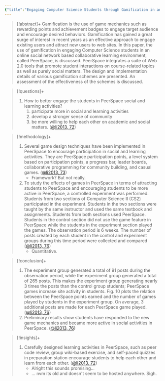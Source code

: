 ```yaml
---
{"title":"Engaging Computer Science Students through Gamification in an Online Social Network Based Collaborative Learning Environment","authors":["[[Cen Li]]","[[Zhijiang Dong]]","[[Roland H. Untch]]","[[Michael Chasteen]]"],"date":"2013-01-01","processed":true,"tags":["gamification","computer-science","collaboration"],"dg-publish":true,"created":"2024-08-30","modified":"2024-09-13","permalink":"/20-literature-notes/li2013/","dgPassFrontmatter":true,"updated":"2024-09-13"}
---
```



> [!abstract]+
> Gamification is the use of game mechanics such as rewarding points and achievement badges to engage target audience and encourage desired behaviors. Gamification has gained a great surge of interest in recent years as an effective approach to engage existing users and attract new users to web sites. In this paper, the use of gamification in engaging Computer Science students in an online social network based collaborative learning environment, called PeerSpace, is discussed. PeerSpace integrates a suite of Web 2.0 tools that promote student interactions on course-related topics as well as purely social matters. The design and implementation details of various gamification schemes are presented. An assessment of the effectiveness of the schemes is discussed.

> [!questions]+
>
> 1. How to better engage the students in PeerSpace social and learning activities?
>     1. participate more in social and learning activities
>     2. develop a stronger sense of community
>     3. be more willing to help each other on academic and social matters. ([@li2013, 72](zotero://open-pdf/library/items/AYQFSLTN?page=1&annotation=QY8DFR9T))

> [!methodology]+
>
> 1. Several game design techniques have been implemented in PeerSpace to encourage participation in social and learning activities. They are PeerSpace participation points, a level system based on participation points, a progress bar, leader boards, collaborative programming for community building, and casual games. ([@li2013, 73](zotero://open-pdf/library/items/AYQFSLTN?page=2&annotation=T6KWACQR))
>     - Framework? But not really.
> 2. To study the effects of games in PeerSpace in terms of attracting students to PeerSpace and encouraging students to be more active in PeerSpace, a controlled experiment was performed. Students from two sections of Computer Science II (CS2) participated in the experiment. Students in the two sections were taught by the same instructor and used the same textbook and assignments. Students from both sections used PeerSpace. Students in the control section did not use the game feature in PeerSpace while the students in the experiment section played the games. The observation period is 6 weeks. The number of posts created by each student in the control and experiment groups during this time period were collected and compared ([@li2013, 76](zotero://open-pdf/library/items/AYQFSLTN?page=5&annotation=DJ3I2SN9))
>     - Quantitative.

> [!conclusion]+
>
> 1. The experiment group generated a total of 91 posts during the observation period, while the experiment group generated a total of 265 posts. This makes the experiment group generating nearly 3 times the posts than the control group students; PeerSpace games increase site activity in students. Fig. 10 plots the relation between the PeerSpace points earned and the number of games played by students in the experiment group. On average, 3 additional posts are made for each PeerSpace game played. ([@li2013, 76](zotero://open-pdf/library/items/AYQFSLTN?page=5&annotation=H24R33KR))
> 2. Preliminary results show students have responded to the new game mechanics and became more active in social activities in PeerSpace. ([@li2013, 76](zotero://open-pdf/library/items/AYQFSLTN?page=5&annotation=THD84PG7))

> [!insights]+
>
> 1. Carefully designed learning activities in PeerSpace, such as peer code review, group wiki-based exercise, and self-paced quizzes in preparation station encourage students to help each other and learn from each other. ([@li2013, 72](zotero://open-pdf/library/items/AYQFSLTN?page=1&annotation=HFAJ7ZQN))
>     - Alright this sounds promising...
>     - ... nvm its old and doesn't seem to be hosted anywhere. Sigh.
